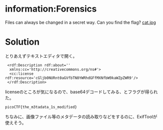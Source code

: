 # information:Forensics

Files can always be changed in a secret way. Can you find the flag? [cat.jpg]()

# Solution

とりあえずテキストエディタで開く。
```
 <rdf:Description rdf:about=''
  xmlns:cc='http://creativecommons.org/ns#'>
  <cc:license rdf:resource='cGljb0NURnt0aGVfbTN0YWRhdGFfMXNfbW9kaWZpZWR9'/>
 </rdf:Description>
```

licenseのところが気になるので、base64デコードしてみる、とフラグが得られた。

`picoCTF{the_m3tadata_1s_modified}`

ちなみに、画像ファイル等のメタデータの読み取りなどをするのに、ExifToolが使えそう。

